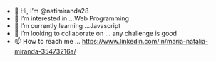 - 👋 Hi, I’m @natimiranda28
- 👀 I’m interested in ...Web Programming
- 🌱 I’m currently learning ...Javascript
- 💞️ I’m looking to collaborate on ... any challenge is good
- 📫 How to reach me ... https://www.linkedin.com/in/maria-natalia-miranda-35473216a/

<!---
natimiranda28/natimiranda28 is a ✨ special ✨ repository because its `README.md` (this file) appears on your GitHub profile.
You can click the Preview link to take a look at your changes.
--->
